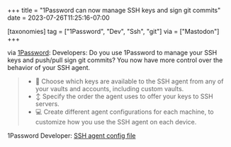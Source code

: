 +++
title = "1Password can now manage SSH keys and sign git commits"
date = 2023-07-26T11:25:16-07:00

[taxonomies]
tag = ["1Password", "Dev", "Ssh", "git"]
via = ["Mastodon"]
+++

via [1Password](https://1password.social/@1password/110781777366768844): Developers: Do you use 1Password to manage your SSH keys and push/pull sign git commits? You now have more control over the behavior of your SSH agent.

<!-- more -->

> * 🔑 Choose which keys are available to the SSH agent from any of your vaults and accounts, including custom vaults.
> * ↕️ Specify the order the agent uses to offer your keys to SSH servers.
> * 💻 Create different agent configurations for each machine, to customize how you use the SSH agent on each device.

1Password Developer: [SSH agent config file](https://developer.1password.com/docs/ssh/agent/config/)
